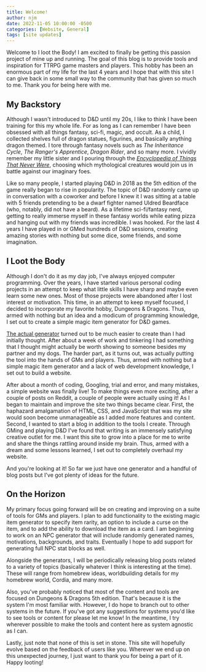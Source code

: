 ```yaml
---
title: Welcome!
author: njm
date: 2022-11-05 10:00:00 -0500
categories: [Website, General]
tags: [site updates]
---
```


Welcome to I loot the Body! I am excited to finally be getting this passion project of mine up and running. The goal of this blog is to provide tools and inspiration for TTRPG game masters and players. This hobby has been an enormous part of my life for the last 4 years and I hope that with this site I can give back in some small way to the community that has given so much to me. Thank you for being here with me.

## My Backstory

Although I wasn't introduced to D&D until my 20s, I like to think I have been training for this my whole life. For as long as I can remember I have been obsessed with all things fantasy, sci-fi, magic, and occult. As a child, I collected shelves full of dragon statues, figurines, and basically anything dragon themed. I tore through fantasy novels such as *The Inheritance Cycle*, *The Ranger's Apprentice*, *Dragon Rider*, and so many more. I vividly remember my little sister and I pouring through the [*Encyclopedia of Things That Never Were*](https://en.wikipedia.org/wiki/Encyclopedia_of_Things_That_Never_Were), choosing which mythological creatures would join us in battle against our imaginary foes.

Like so many people, I started playing D&D in 2018 as the 5th edition of the game really began to rise in popularity. The topic of D&D randomly came up in conversation with a coworker and before I knew it I was sitting at a table with 5 friends pretending to be a dwarf fighter named Uldred Beardface (who, notably, did not have a beard). As a lifetime sci-fi/fantasy nerd, getting to really immerse myself in these fantasy worlds while eating pizza and hanging out with my friends was incredible. I was hooked. For the last 4 years I have played in or GMed hundreds of D&D sessions, creating amazing stories with nothing but some dice, some friends, and some imagination.

## I Loot the Body

Although I don't do it as my day job, I've always enjoyed computer programming. Over the years, I have started various personal coding projects in an attempt to keep what little skills I have sharp and maybe even learn some new ones. Most of those projects were abandoned after I lost interest or motivation. This time, in an attempt to keep myself focused, I decided to incorporate my favorite hobby, Dungeons & Dragons. Thus, armed with nothing but an idea and a modicum of programming knowledge, I set out to create a simple magic item generator for D&D games.

[The actual generator](https://ilootthebody.com/generators/magic-item-generator.html) turned out to be much easier to create than I had initially thought. After about a week of work and tinkering I had something that I thought might actually be worth showing to someone besides my partner and my dogs. The harder part, as it turns out, was actually putting the tool into the hands of GMs and players. Thus, armed with nothing but a simple magic item generator and a lack of web development knowledge, I set out to build a website.

After about a month of coding, Googling, trial and error, and many mistakes, a simple website was finally live! To make things even more exciting, after a couple of posts on Reddit, a couple of people were actually using it! As I began to maintain and improve the site two things became clear. First, the haphazard amalgamation of HTML, CSS, and JavaScript that was my site would soon become unmanageable as I added more features and content. Second, I wanted to start a blog in addition to the tools I create. Through GMing and playing D&D I've found that writing is an immensely satisfying creative outlet for me. I want this site to grow into a place for me to write and share the things rattling around inside my brain. Thus, armed with a dream and some lessons learned, I set out to completely overhaul my website.

And you're looking at it! So far we just have one generator and a handful of blog posts but I've got plenty of ideas for the future.

## On the Horizon

My primary focus going forward will be on creating and improving on a suite of tools for GMs and players. I plan to add functionality to the existing magic item generator to specify item rarity, an option to include a curse on the item, and to add the ability to download the item as a card. I am beginning to work on an NPC generator that will include randomly generated names, motivations, backgrounds, and traits. Eventually I hope to add support for generating full NPC stat blocks as well.

Alongside the generators, I will be periodically releasing blog posts related to a variety of topics (basically whatever I think is interesting at the time). These will range from homebrew ideas, worldbuilding details for my homebrew world, Cordia, and many more.

Also, you've probably noticed that most of the content and tools are focused on Dungeons & Dragons 5th edition. That's because it is the system I'm most familiar with. However, I do hope to branch out to other systems in the future. If you've got any suggestions for systems you'd like to see tools or content for please let me know! In the meantime, I try wherever possible to make the tools and content here as system agnostic as I can.

Lastly, just note that none of this is set in stone. This site will hopefully evolve based on the feedback of users like you. Wherever we end up on this unexpected journey, I just want to thank you for being a part of it. Happy looting!
